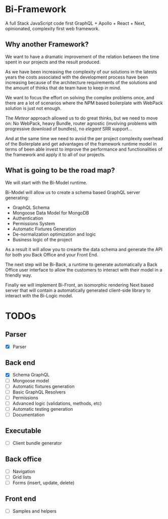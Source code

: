 # Bi-Framework

A full Stack JavaScript code first GraphQL + Apollo + React + Next, opinionated, complexity first web framework.

## Why another Framework?

We want to have a dramatic improvement of the relation between the time spent in our projects and the result produced.

As we have been increasing the complexity of our solutions in the latests years the costs associated with the development process have been increasing because of the architecture requirements of the solutions and the amount of thinks that de team have to keep in mind.

We want to focus the effort on solving the complex problems once, and there are a lot of scenarios where the NPM based boilerplate with WebPack solution is just not enough.

The *Meteor* approach allowed us to do great thinks, but we need to move on: No WebPack, heavy Bundle, router agnostic (involving problems with progressive download of bundles), no *elegant* SRR support...

And at the same time we need to avoid the per project complexity overhead of the Boilerplate and get advantages of the framework runtime model in terms of been able invest to improve the performance and functionalities of the framework and apply it to all of our projects.

## What is going to be the road map?

We will start with the Bi-Model runtime.

Bi-Model will allow us to create a schema based GraphQL server generating:

- GraphQL Schema
- Mongoose Data Model for MongoDB
- Authentication
- Permissions System
- Automatic Fixtures Generation
- De-normalization optimization and logic
- Business logic of the project

As a result it will allow you to crearte the data schema and generate the API for both you Back Office and your Front End.

The next step will be Bi-Back, a runtime to generate automatically a Back Office user interface to allow the customers to interact with their model in a friendly way.

Finally we will implement Bi-Front, an isomorphic rendering Next based server that will contain a automatically generated client-side library to interact with the Bi-Logic model.

# TODOs

## Parser

- [x] Parser

## Back end

- [x] Schema GraphQL
- [ ] Mongoose model
- [ ] Automatic fixtures generation
- [ ] Basic GraphQL Resolvers
- [ ] Permissions
- [ ] Advanced logic (validations, methods, etc)
- [ ] Automatic testing generation
- [ ] Documentation

## Executable

- [ ] Client bundle generator

## Back office

- [ ] Navigation
- [ ] Grid lists
- [ ] Forms (insert, update, delete)

## Front end

- [ ] Samples and helpers